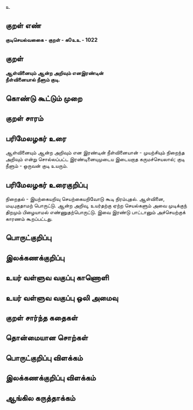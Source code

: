 உ

## குறள் எண் 

**குடிசெயல்வகைை - குறள் - க0உஉ - 1022**

## குறள் 

**ஆள்வினையும் ஆன்ற அறிவும் எனஇரண்டின்  
நீள்வினையால் நீளும் குடி.**

## கொண்டு கூட்டும் முறை


## குறள் சாரம் 


## பரிமேலழகர் உரை

ஆள்வினையும் ஆன்ற அறிவும் என இரண்டின் நீள்வினையான் - முயற்சியும் நிறைந்த அறிவும் என்று சொல்லப்பட்ட இரண்டினையுமுடைய இடையறாத கருமச்செயலால்; குடி நீளும் - ஒருவன் குடி உயரும்.

## பரிமேலழகர் உரைகுறிப்பு   

நிறைதல் - இயற்கையறிவு செயற்கையறிவோடு கூடி நிரம்புதல். ஆள்வினை, மடிபுகுதாமற் பொருட்டு. ஆன்ற அறிவு, உயர்தற்கு ஏற்ற செயல்களும் அவை முடிக்குந் திறமும் பிழையாமல் எண்ணுதற்பொருட்டு. இவை இரண்டு பாட்டானும் அச்செயற்குக் காரணம் கூறப்பட்டது.

## பொருட்குறிப்பு 


## இலக்கணக்குறிப்பு  


## உயர் வள்ளுவ வகுப்பு காணொளி


## உயர் வள்ளுவ வகுப்பு ஒலி அமைவு 

 
## குறள் சார்ந்த கதைகள் 


## தொன்மையான சொற்கள்


## பொருட்குறிப்பு விளக்கம்


## இலக்கணக்குறிப்பு விளக்கம்


## ஆங்கில கருத்தாக்கம் 


